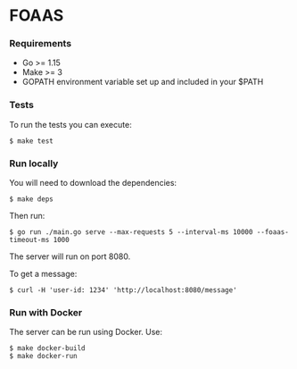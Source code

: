 # FOAAS


### Requirements
* Go >= 1.15
* Make >= 3
* GOPATH environment variable set up and included in your $PATH


### Tests
To run the tests you can execute:

```shell script
$ make test
```

### Run locally
You will need to download the dependencies:
```shell script
$ make deps
```
Then run:
```shell script
$ go run ./main.go serve --max-requests 5 --interval-ms 10000 --foaas-timeout-ms 1000
```
The server will run on port 8080.

To get a message:
```shell script
$ curl -H 'user-id: 1234' 'http://localhost:8080/message'
```

### Run with Docker
The server can be run using Docker. Use:
```shell script
$ make docker-build
$ make docker-run
``` 